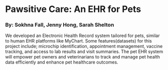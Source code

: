 # Pawsitive Care: An EHR for Pets
### By: Sokhna Fall, Jenny Hong, Sarah Shelton
We developed  an Electronic Health Record system tailored for pets, similar to human EHR platforms like MyChart. Some features(datasets) for this project  include; microchip identification, appointment management, vaccine tracking, and access to lab results and visit summaries. The pet EHR system will empower pet owners and veterinarians to track and manage pet health data efficiently and enhance pet healthcare outcomes.

